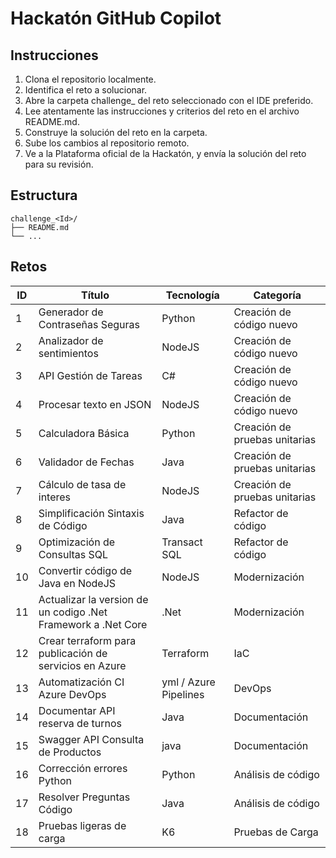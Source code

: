 # Hackatón GitHub Copilot

## Instrucciones
1. Clona el repositorio localmente.
2. Identifica el reto a solucionar.
3. Abre la carpeta challenge_<id> del reto seleccionado con el IDE preferido.
4. Lee atentamente las instrucciones y criterios del reto en el archivo README.md.
5. Construye la solución del reto en la carpeta.
6. Sube los cambios al repositorio remoto.
7. Ve a la Plataforma oficial de la Hackatón, y envía la solución del reto para su revisión.

## Estructura
```
challenge_<Id>/
├── README.md
└── ...
```

## Retos

| ID | Título | Tecnología | Categoría |
| --- | --- | --- | --- |
| 1 | Generador de Contraseñas Seguras | Python | Creación de código nuevo |
| 2 | Analizador de sentimientos | NodeJS | Creación de código nuevo |
| 3 | API Gestión de Tareas | C# | Creación de código nuevo |
| 4 | Procesar texto en JSON | NodeJS | Creación de código nuevo |
| 5 | Calculadora Básica | Python | Creación de pruebas unitarias |
| 6 | Validador de Fechas | Java | Creación de pruebas unitarias |
| 7 | Cálculo de tasa de interes | NodeJS | Creación de pruebas unitarias |
| 8 | Simplificación Sintaxis de Código | Java | Refactor de código |
| 9 | Optimización de Consultas SQL | Transact SQL | Refactor de código |
| 10 | Convertir código de Java en NodeJS | NodeJS | Modernización |
| 11 | Actualizar la version de un codigo .Net Framework a .Net Core  | .Net | Modernización |
| 12 | Crear terraform para publicación de servicios en Azure | Terraform | IaC |
| 13 | Automatización CI Azure DevOps | yml / Azure Pipelines | DevOps |
| 14 | Documentar API reserva de turnos | Java | Documentación |
| 15 | Swagger API Consulta de Productos | java | Documentación |
| 16 | Corrección errores Python | Python | Análisis de código |
| 17 | Resolver Preguntas Código | Java | Análisis de código |
| 18 | Pruebas ligeras de carga | K6 | Pruebas de Carga |

